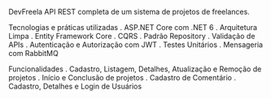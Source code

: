 DevFreela
API REST completa de um sistema de projetos de freelances.

Tecnologias e práticas utilizadas
. ASP.NET Core com .NET 6
. Arquitetura Limpa
. Entity Framework Core
. CQRS
. Padrão Repository
. Validação de APIs
. Autenticação e Autorização com JWT
. Testes Unitários
. Mensageria com RabbitMQ

Funcionalidades
. Cadastro, Listagem, Detalhes, Atualização e Remoção de projetos
. Início e Conclusão de projetos
. Cadastro de Comentário
. Cadastro, Detalhes e Login de Usuários